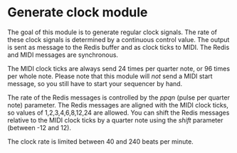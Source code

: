 # Generate clock module

The goal of this module is to generate regular clock signals. The rate of these clock signals is determined by a continuous control value. The output is sent as message to the Redis buffer and as clock ticks to MIDI. The Redis and MIDI messages are synchronous.

The MIDI clock ticks are always send 24 times per quarter note, or 96 times per whole note. Please note that this module will *not* send a MIDI start message, so you still have to start your sequencer by hand.

The rate of the Redis messages is controlled by the *ppqn* (pulse per quarter note) parameter. The Redis messages are aligned with the MIDI clock ticks, so values of 1,2,3,4,6,8,12,24 are allowed. You can shift the Redis messages relative to the MIDI clock ticks by a quarter note using the *shift* parameter (between -12 and 12).

The clock rate is limited between 40 and 240 beats per minute.
